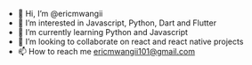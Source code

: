 - 👋 Hi, I’m @ericmwangii
- 👀 I’m interested in Javascript, Python, Dart and Flutter
- 🌱 I’m currently learning Python and Javascript
- 💞️ I’m looking to collaborate on react and react native projects
- 📫 How to reach me ericmwangii101@gmail.com

<!---
ericmwangii/ericmwangii is a ✨ special ✨ repository because its `README.md` (this file) appears on your GitHub profile.
You can click the Preview link to take a look at your changes.
--->
